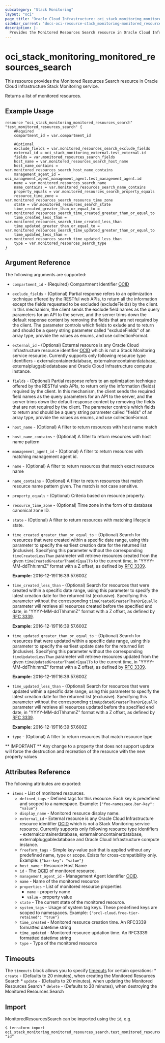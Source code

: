 ```yaml
---
subcategory: "Stack Monitoring"
layout: "oci"
page_title: "Oracle Cloud Infrastructure: oci_stack_monitoring_monitored_resources_search"
sidebar_current: "docs-oci-resource-stack_monitoring-monitored_resources_search"
description: |-
  Provides the Monitored Resources Search resource in Oracle Cloud Infrastructure Stack Monitoring service
---
```


# oci_stack_monitoring_monitored_resources_search
This resource provides the Monitored Resources Search resource in Oracle Cloud Infrastructure Stack Monitoring service.

Returns a list of monitored resources.

## Example Usage

```hcl
resource "oci_stack_monitoring_monitored_resources_search" "test_monitored_resources_search" {
	#Required
	compartment_id = var.compartment_id

	#Optional
	exclude_fields = var.monitored_resources_search_exclude_fields
	external_id = oci_stack_monitoring_external.test_external.id
	fields = var.monitored_resources_search_fields
	host_name = var.monitored_resources_search_host_name
	host_name_contains = var.monitored_resources_search_host_name_contains
	management_agent_id = oci_management_agent_management_agent.test_management_agent.id
	name = var.monitored_resources_search_name
	name_contains = var.monitored_resources_search_name_contains
	property_equals = var.monitored_resources_search_property_equals
	resource_time_zone = var.monitored_resources_search_resource_time_zone
	state = var.monitored_resources_search_state
	time_created_greater_than_or_equal_to = var.monitored_resources_search_time_created_greater_than_or_equal_to
	time_created_less_than = var.monitored_resources_search_time_created_less_than
	time_updated_greater_than_or_equal_to = var.monitored_resources_search_time_updated_greater_than_or_equal_to
	time_updated_less_than = var.monitored_resources_search_time_updated_less_than
	type = var.monitored_resources_search_type
}
```

## Argument Reference

The following arguments are supported:

* `compartment_id` - (Required) Compartment Identifier [OCID](https://docs.cloud.oracle.com/iaas/Content/General/Concepts/identifiers.htm)
* `exclude_fields` - (Optional) Partial response refers to an optimization technique offered by the RESTful web APIs, to return all the information except the fields requested to be excluded (excludeFields) by the client. In this mechanism, the client sends the exclude field names as the query parameters for an API to the server, and the server trims down the default response content by removing the fields that are not required by the client. The parameter controls which fields to exlude and to return and should be a query string parameter called "excludeFields" of an array type, provide the values as enums, and use collectionFormat. 
* `external_id` - (Optional) External resource is any Oracle Cloud Infrastructure resource identifier [OCID](https://docs.cloud.oracle.com/iaas/Content/General/Concepts/identifiers.htm) which is not a Stack Monitoring service resource. Currently supports only following resource type identifiers - externalcontainerdatabase, externalnoncontainerdatabase, externalpluggabledatabase and Oracle Cloud Infrastructure compute instance. 
* `fields` - (Optional) Partial response refers to an optimization technique offered by the RESTful web APIs, to return only the information (fields) required by the client. In this mechanism, the client sends the required field names as the query parameters for an API to the server, and the server trims down the default response content by removing the fields that are not required by the client. The parameter controls which fields to return and should be a query string parameter called "fields" of an array type, provide the values as enums, and use collectionFormat. 
* `host_name` - (Optional) A filter to return resources with host name match
* `host_name_contains` - (Optional) A filter to return resources with host name pattern
* `management_agent_id` - (Optional) A filter to return resources with matching management agent id.
* `name` - (Optional) A filter to return resources that match exact resource name
* `name_contains` - (Optional) A filter to return resources that match resource name pattern given. The match is not case sensitive.
* `property_equals` - (Optional) Criteria based on resource property.
* `resource_time_zone` - (Optional) Time zone in the form of tz database canonical zone ID.
* `state` - (Optional) A filter to return resources with matching lifecycle state.
* `time_created_greater_than_or_equal_to` - (Optional) Search for resources that were created within a specific date range, using this parameter to specify the earliest creation date for the returned list (inclusive). Specifying this parameter without the corresponding `timeCreatedLessThan` parameter will retrieve resources created from the given `timeCreatedGreaterThanOrEqualTo` to the current time, in "YYYY-MM-ddThh:mmZ" format with a Z offset, as defined by [RFC 3339](https://tools.ietf.org/html/rfc3339).

	**Example:** 2016-12-19T16:39:57.600Z 
* `time_created_less_than` - (Optional) Search for resources that were created within a specific date range, using this parameter to specify the latest creation date for the returned list (exclusive). Specifying this parameter without the corresponding `timeCreatedGreaterThanOrEqualTo` parameter will retrieve all resources created before the specified end date, in "YYYY-MM-ddThh:mmZ" format with a Z offset, as defined by [RFC 3339](https://tools.ietf.org/html/rfc3339).

	**Example:** 2016-12-19T16:39:57.600Z 
* `time_updated_greater_than_or_equal_to` - (Optional) Search for resources that were updated within a specific date range, using this parameter to specify the earliest update date for the returned list (inclusive). Specifying this parameter without the corresponding `timeUpdatedLessThan` parameter will retrieve resources updated from the given `timeUpdatedGreaterThanOrEqualTo` to the current time, in "YYYY-MM-ddThh:mmZ" format with a Z offset, as defined by [RFC 3339](https://tools.ietf.org/html/rfc3339).

	**Example:** 2016-12-19T16:39:57.600Z 
* `time_updated_less_than` - (Optional) Search for resources that were updated within a specific date range, using this parameter to specify the latest creation date for the returned list (exclusive). Specifying this parameter without the corresponding `timeUpdatedGreaterThanOrEqualTo` parameter will retrieve all resources updated before the specified end date, in "YYYY-MM-ddThh:mmZ" format with a Z offset, as defined by [RFC 3339](https://tools.ietf.org/html/rfc3339).

	**Example:** 2016-12-19T16:39:57.600Z 
* `type` - (Optional) A filter to return resources that match resource type


** IMPORTANT **
Any change to a property that does not support update will force the destruction and recreation of the resource with the new property values

## Attributes Reference

The following attributes are exported:

* `items` - List of monitored resources.
	* `defined_tags` - Defined tags for this resource. Each key is predefined and scoped to a namespace. Example: `{"foo-namespace.bar-key": "value"}` 
	* `display_name` - Monitored resource display name.
	* `external_id` - External resource is any Oracle Cloud Infrastructure resource identifier [OCID](https://docs.cloud.oracle.com/iaas/Content/General/Concepts/identifiers.htm) which is not a Stack Monitoring service resource. Currently supports only following resource type identifiers - externalcontainerdatabase, externalnoncontainerdatabase, externalpluggabledatabase and Oracle Cloud Infrastructure compute instance. 
	* `freeform_tags` - Simple key-value pair that is applied without any predefined name, type or scope. Exists for cross-compatibility only. Example: `{"bar-key": "value"}` 
	* `host_name` - Resource Host Name
	* `id` - The [OCID](https://docs.cloud.oracle.com/iaas/Content/General/Concepts/identifiers.htm) of monitored resource.
	* `management_agent_id` - Management Agent Identifier [OCID](https://docs.cloud.oracle.com/iaas/Content/General/Concepts/identifiers.htm).
	* `name` - Name of the monitored resource
	* `properties` - List of monitored resource properties
		* `name` - property name
		* `value` - property value
	* `state` - The current state of the monitored resource.
	* `system_tags` - Usage of system tag keys. These predefined keys are scoped to namespaces. Example: `{"orcl-cloud.free-tier-retained": "true"}` 
	* `time_created` - Monitored resource creation time. An RFC3339 formatted datetime string
	* `time_updated` - Monitored resource updation time. An RFC3339 formatted datetime string
	* `type` - Type of the monitored resource

## Timeouts

The `timeouts` block allows you to specify [timeouts](https://registry.terraform.io/providers/oracle/oci/latest/docs/guides/changing_timeouts) for certain operations:
	* `create` - (Defaults to 20 minutes), when creating the Monitored Resources Search
	* `update` - (Defaults to 20 minutes), when updating the Monitored Resources Search
	* `delete` - (Defaults to 20 minutes), when destroying the Monitored Resources Search


## Import

MonitoredResourcesSearch can be imported using the `id`, e.g.

```
$ terraform import oci_stack_monitoring_monitored_resources_search.test_monitored_resources_search "id"
```


